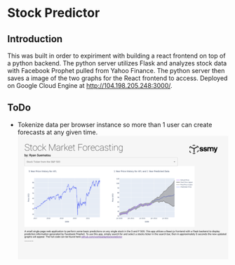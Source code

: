# Stock Predictor

## Introduction
This was built in order to expiriment with building a react frontend on top of a python backend.  The python server utilizes Flask and analyzes stock data with Facebook Prophet pulled from Yahoo Finance.  The python server then saves a image of the two graphs for the React frontend to access.  Deployed on Google Cloud Engine at http://104.198.205.248:3000/.

## ToDo
+ Tokenize data per browser instance so more than 1 user can create forecasts at any given time.
![Alt text](screenshot.png?raw=true "Screen Shot")